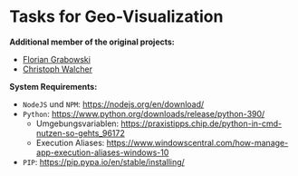 # Tasks for Geo-Visualization

__Additional member of the original projects:__

* [Florian Grabowski](https://github.com/FlorianGrabowski)
* [Christoph Walcher](https://github.com/wiomoc)

__System Requirements:__

* `NodeJS` und `NPM`: https://nodejs.org/en/download/
* `Python`: https://www.python.org/downloads/release/python-390/
  * Umgebungsvariablen: https://praxistipps.chip.de/python-in-cmd-nutzen-so-gehts_96172
  * Execution Aliases: https://www.windowscentral.com/how-manage-app-execution-aliases-windows-10
* `PIP`: https://pip.pypa.io/en/stable/installing/
